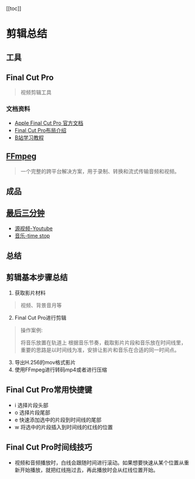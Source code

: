 [[toc]]

# 剪辑总结
## 工具
## Final Cut Pro
> 视频剪辑工具

### 文档资料
- [Apple Final Cut Pro 官方文档](https://support.apple.com/zh-cn/guide/final-cut-pro/welcome/mac)
- [Final Cut Pro布局介绍](https://support.apple.com/zh-cn/guide/final-cut-pro/ver2a27194eb/10.6.2/mac/11.5.1)
- [B站学习教程](https://www.bilibili.com/video/BV1Kt411S7TX?p=1&vd_source=df7c2cd1afdc7ae35be0af6c0c76be67)

## [FFmpeg](/Extension-tools/FFmpeg)
> 一个完整的跨平台解决方案，用于录制、转换和流式传输音频和视频。

## 成品
## [最后三分钟](https://www.bilibili.com/video/BV1sg4y1t7kR/)
- [源视频-Youtube](https://www.youtube.com/watch?v=-TuOe4Slpxc&ab_channel=Omeleto)
- [音乐-time stop](https://music.163.com/#/song?id=1992712131)

## 总结
## 剪辑基本步骤总结
1. 获取影片材料
> 视频、背景音月等
2. Final Cut Pro进行剪辑
> 操作案例: 
> 
> 将音乐放置在轨道上
根据音乐节奏，截取影片片段和音乐放在时间线里，重要的思路是以时间线为准，安排让影片和音乐在合适的同一时间点。
3. 导出H.256的mov格式影片
4. 使用FFmpeg进行转码mp4或者进行压缩

## Final Cut Pro常用快捷键
- i 选择片段头部
- o 选择片段尾部
- e 快速添加选中的片段到时间线的尾部
- w 将选中的片段插入到时间线的红线的位置

## Final Cut Pro时间线技巧
- 视频和音频播放时，白线会跟随时间进行滚动。如果想要快速从某个位置从重新开始播放，就把红线拖过去，再此播放时会从红线位置开始。
